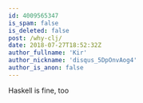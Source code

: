 ```yaml
---
id: 4009565347
is_spam: false
is_deleted: false
post: /why-clj/
date: 2018-07-27T18:52:32Z
author_fullname: 'Kir'
author_nickname: 'disqus_5DpOnvAog4'
author_is_anon: false
---
```


<p>Haskell is fine, too</p>
